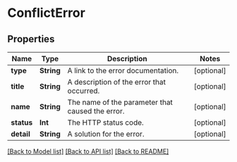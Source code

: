 # ConflictError

## Properties
Name | Type | Description | Notes
------------ | ------------- | ------------- | -------------
**type** | **String** | A link to the error documentation. | [optional] 
**title** | **String** | A description of the error that occurred. | [optional] 
**name** | **String** | The name of the parameter that caused the error. | [optional] 
**status** | **Int** | The HTTP status code. | [optional] 
**detail** | **String** | A solution for the error. | [optional] 

[[Back to Model list]](../README.md#documentation-for-models) [[Back to API list]](../README.md#documentation-for-api-endpoints) [[Back to README]](../README.md)


